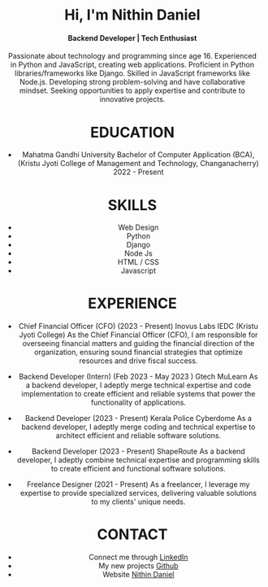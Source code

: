 <center>
  <h1>Hi, I'm Nithin Daniel</h1>
  <h4>Backend Developer | Tech Enthusiast</h4><center>

    
  <p>Passionate about technology and programming since age 16. Experienced in Python and JavaScript, creating web applications. Proficient in Python libraries/frameworks like Django. Skilled in JavaScript frameworks like Node.js. Developing strong problem-solving and have collaborative mindset. Seeking opportunities to apply expertise and contribute to innovative projects.</p>

<h1>EDUCATION</h1>

- Mahatma Gandhi University
Bachelor of Computer Application
(BCA), (Kristu Jyoti College of
Management and Technology,
Changanacherry) 2022 - Present

<h1>SKILLS</h1>

- Web Design
- Python
- Django
- Node Js
- HTML / CSS
- Javascript

<h1>EXPERIENCE</h1>

- Chief Financial Officer (CFO)    (2023 - Present)
  Inovus Labs IEDC (Kristu Jyoti College)
As the Chief Financial Officer (CFO), I am responsible for overseeing financial matters and guiding the financial direction of the organization, ensuring sound financial strategies that optimize resources and drive fiscal success.

- Backend Developer (Intern)    (Feb 2023 - May 2023 )
  Gtech MuLearn
  As a backend developer, I adeptly merge technical expertise and code implementation to create efficient and reliable systems that power the functionality of applications.

- Backend Developer    (2023 - Present)
  Kerala Police Cyberdome
As a backend developer, I adeptly merge coding and technical expertise to architect efficient and reliable software solutions.

- Backend Developer    (2023 - Present)
  ShapeRoute
As a backend developer, I adeptly combine technical expertise and programming skills to create efficient and functional software solutions.

- Freelance Designer    (2021 - Present)
As a freelancer, I leverage my expertise to provide specialized services, delivering valuable solutions to my clients' unique needs.

<h1>CONTACT</h1>

 - Connect me through [LinkedIn](https://www.linkedin.com/in/nithindaniel/) 
 - My new projects [Github](https://github.com/nithindaniel1) 
 - Website [Nithin Daniel](https://nithindaniel1.github.io/)
